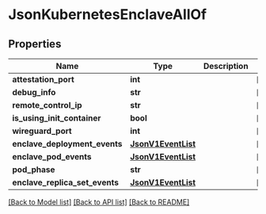 # JsonKubernetesEnclaveAllOf

## Properties
Name | Type | Description | Notes
------------ | ------------- | ------------- | -------------
**attestation_port** | **int** |  | [optional] 
**debug_info** | **str** |  | [optional] 
**remote_control_ip** | **str** |  | [optional] 
**is_using_init_container** | **bool** |  | [optional] 
**wireguard_port** | **int** |  | [optional] 
**enclave_deployment_events** | [**JsonV1EventList**](JsonV1EventList.md) |  | [optional] 
**enclave_pod_events** | [**JsonV1EventList**](JsonV1EventList.md) |  | [optional] 
**pod_phase** | **str** |  | [optional] 
**enclave_replica_set_events** | [**JsonV1EventList**](JsonV1EventList.md) |  | [optional] 

[[Back to Model list]](../README.md#documentation-for-models) [[Back to API list]](../README.md#documentation-for-api-endpoints) [[Back to README]](../README.md)


